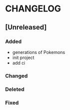 # CHANGELOG

## [Unreleased]

### Added
- generations of Pokemons
- init project
- add ci

### Changed
### Deleted
### Fixed

